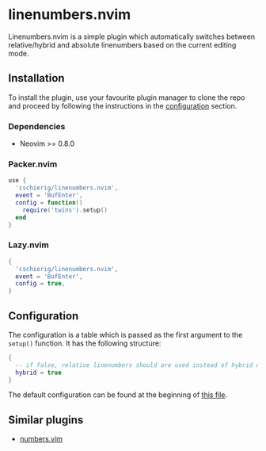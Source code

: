 # linenumbers.nvim

Linenumbers.nvim is a simple plugin which automatically switches between relative/hybrid and absolute linenumbers based on the current editing mode.

## Installation

To install the plugin, use your favourite plugin manager to clone the repo
and proceed by following the instructions in the [configuration](#Configuration) section.

### Dependencies

- Neovim >= 0.8.0

### Packer.nvim
```lua
use {
  'cschierig/linenumbers.nvim',
  event = 'BufEnter',
  config = function()
    require('twins').setup()
  end
}
```

### Lazy.nvim
```lua
{
  'cschierig/linenumbers.nvim',
  event = 'BufEnter',
  config = true,
}
```

## Configuration

The configuration is a table which is passed as the first argument to the `setup()` function.
It has the following structure:
```lua
{
  -- if false, relative linenumbers should are used instead of hybrid ones
  hybrid = true
}
```

The default configuration can be found at the beginning of [this file](./lua/linenumbers/init.lua).

## Similar plugins

- [numbers.vim](https://github.com/myusuf3/numbers.vim)
